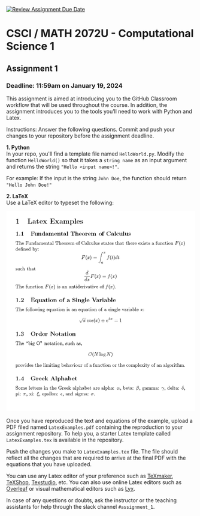 [![Review Assignment Due Date](https://classroom.github.com/assets/deadline-readme-button-24ddc0f5d75046c5622901739e7c5dd533143b0c8e959d652212380cedb1ea36.svg)](https://classroom.github.com/a/22X9R_O9)
# CSCI / MATH 2072U - Computational Science 1

## Assignment 1
### Deadline:  11:59am on January 19, 2024
This assignment is aimed at introducing you to the GitHub Classroom workflow that will be used throughout the course. In addition, the assignment introduces you to the tools you’ll need to work with Python and Latex.

Instructions:  Answer the following questions.  Commit and push your changes to your repository before the assignment deadline.


__1. Python__\
In your repo, you'll find a template file named `HelloWorld.py`. Modify the function `HelloWorld()` so that it takes a `string name` as an input argument and returns the string `"Hello <input name>!"`.

For example: If the input is the string `John Doe`, the function should return `"Hello John Doe!"`

__2. LaTeX__\
Use a LaTeX editor to typeset the following:

![Equations to typeset](equations.png)

Once you have reproduced the text and equations of the example, upload a PDF filed named  `LatexExamples.pdf` containing the reproduction to your assignment repository.
To help you, a starter Latex template called `LatexExamples.tex` is available in the repository.

Push the changes you make to `LatexExamples.tex` file. The file should reflect all the changes that are required to arrive at the final PDF with the equations that you have uploaded.

You can use any Latex editor of your preference such as [TeXmaker](https://www.xm1math.net/texmaker/), [TeXShop](https://pages.uoregon.edu/koch/texshop/), [Texstudio](http://texstudio.sourceforge.net/), etc. You can also use online Latex editors such as [Overleaf](https://www.overleaf.com/) or visual mathematical editors such as [Lyx](https://www.lyx.org/Home).

In case of any questions or doubts, ask the instructor or the teaching assistants for help through the slack channel `#assignment_1`.
